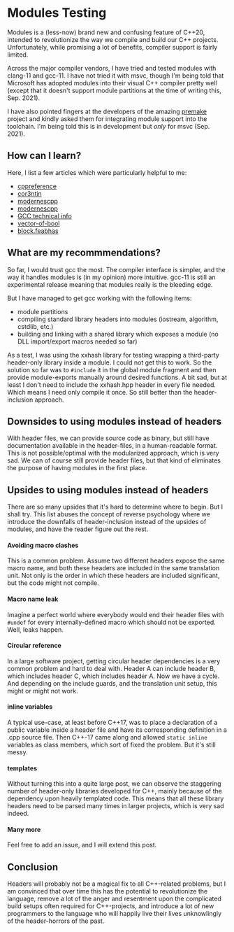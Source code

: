# Modules Testing #

Modules is a (less-now) brand new and confusing feature of C++20,
intended to revolutionize the way we compile and build our C++
projects. Unfortunately, while promising a lot of benefits,
compiler support is fairly limited.

Across the major compiler vendors, I have tried and tested modules
with clang-11 and gcc-11. I have not tried it with msvc, though I'm
being told that Microsoft has adopted modules into their visual C++
compiler pretty well (except that it doesn't support module partitions
at the time of writing this, Sep. 2021).

I have also pointed fingers at the developers of the amazing
[premake](https://premake.github.io/docs/) project and kindly asked
them for integrating module support into the toolchain. I'm being told
this is in development but _only_ for msvc (Sep. 2021).

## How can I learn? ##

Here, I list a few articles which were particularly helpful to me:

* [cppreference](https://en.cppreference.com/w/cpp/language/modules)
* [cor3ntin](https://cor3ntin.github.io/posts/modules/)
* [modernescpp](https://www.modernescpp.com/index.php/cpp20-modules)
* [modernescpp](https://www.modernescpp.com/index.php/component/jaggyblog/c-20-module-interface-unit-and-module-implementation-unit#comment-77890)
* [GCC technical info](https://splichal.eu/scripts/sphinx/gcc/_build/html/gcc-command-options/c%2B%2B-modules.html)
* [vector-of-bool](https://vector-of-bool.github.io/2019/03/10/modules-1.html)
* [block.feabhas](https://blog.feabhas.com/2021/08/c20-modules-with-gcc11/)


## What are my recommmendations? ##

So far, I would trust gcc the most. The compiler interface is simpler,
and the way it handles modules is (in my opinion) more intuitive.
gcc-11 is still an experimental release meaning that modules really is
the bleeding edge.

But I have managed to get gcc working with the following items:
- module partitions
- compiling standard library headers into modules (iostream, algorithm, cstdlib, etc.)
- building and linking with a shared library which exposes a module (no DLL import/export macros needed so far)

As a test, I was using the xxhash library for testing wrapping a third-party
header-only library inside a module. I could not get this to work. So the
solution so far was to `#include` it in the global module fragment and then
provide module-exports manually around desired functions. A bit sad, but at
least I don't need to include the xxhash.hpp header in every file needed.
Which means I need only compile it once. So still better than the header-inclusion
approach.


## Downsides to using modules instead of headers ##

With header files, we can provide source code as binary, but still have documentation
available in the header-files, in a human-readable format. This is not possible/optimal
with the modularized approach, which is very sad. We can of course still provide
header files, but that kind of eliminates the purpose of having modules in the
first place.


## Upsides to using modules instead of headers ##

There are so many upsides that it's hard to determine where to begin. But I shall try.
This list abuses the concept of reverse psychology where we introduce the downfalls
of header-inclusion instead of the upsides of modules, and have the reader figure out
the rest.

#### Avoiding macro clashes ####

This is a common problem. Assume two different headers expose the same macro name,
and both these headers are included in the same translation unit. Not only is the order
in which these headers are included significant, but the code might not compile.

#### Macro name leak ####

Imagine a perfect world where everybody would end their header files with `#undef` for
every internally-defined macro which should not be exported. Well, leaks happen.

#### Circular reference ####

In a large software project, getting circular header dependencies is a very common
problem and hard to deal with. Header A can include header B, which includes header C,
which includes header A. Now we have a cycle. And depending on the include guards,
and the translation unit setup, this might or might not work.

#### inline variables ####

A typical use-case, at least before C++17, was to place a declaration of a public
variable inside a header file and have its corresponding definition in a .cpp source
file. Then C++-17 came along and allowed `static inline` variables as class members,
which sort of fixed the problem. But it's still messy.

#### templates ####

Without turning this into a quite large post, we can observe the staggering number
of header-only libraries developed for C++, mainly because of the dependency upon
heavily templated code. This means that all these library headers need to be parsed
many times in larger projects, which is very sad indeed.

#### Many more ####

Feel free to add an issue, and I will extend this post.



## Conclusion ##

Headers will probably not be a magical fix to all C++-related problems,
but I am convinced that over time this has the potential to revolutionize
the language, remove a lot of the anger and resentment upon the complicated
build setups often required for C++-projects, and introduce a lot of new
programmers to the language who will happily live their lives unknowlingly
of the header-horrors of the past.

